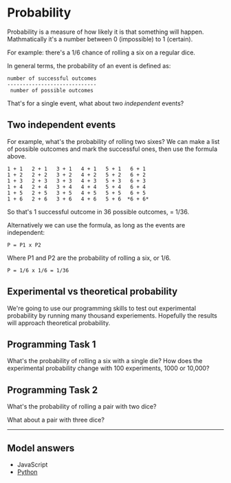 # Probability

Probability is a measure of how likely it is that something will happen. Mathmatically it's a number between 0 (impossible) to 1 (certain).

For example: there's a 1/6 chance of rolling a six on a regular dice.

In general terms, the probability of an event is defined as:

```
number of successful outcomes
-----------------------------
 number of possible outcomes
```

That's for a single event, what about two *independent* events?

## Two independent events

For example, what's the probability of rolling two sixes? We can make a list of possible outcomes and mark the successful ones, then use the formula above. 

```
1 + 1   2 + 1   3 + 1   4 + 1   5 + 1   6 + 1 
1 + 2   2 + 2   3 + 2   4 + 2   5 + 2   6 + 2 
1 + 3   2 + 3   3 + 3   4 + 3   5 + 3   6 + 3 
1 + 4   2 + 4   3 + 4   4 + 4   5 + 4   6 + 4 
1 + 5   2 + 5   3 + 5   4 + 5   5 + 5   6 + 5 
1 + 6   2 + 6   3 + 6   4 + 6   5 + 6  *6 + 6* 
```

So that's 1 successful outcome in 36 possible outcomes, = 1/36.

Alternatively we can use the formula, as long as the events are independent:

```
P = P1 x P2
```

Where P1 and P2 are the probability of rolling a six, or 1/6.

```
P = 1/6 x 1/6 = 1/36
```


## Experimental vs theoretical probability

We're going to use our programming skills to test out experimental probability by running many thousand experiements. Hopefully the results will approach theoretical probability.

## Programming Task 1

What's the probability of rolling a six with a single die? How does the experimental probability change with 100 experiments, 1000 or 10,000?

## Programming Task 2

What's the probability of rolling a pair with two dice?

What about a pair with three dice?

----

## Model answers

* JavaScript
* [Python](answers/eric/probability1.py)


